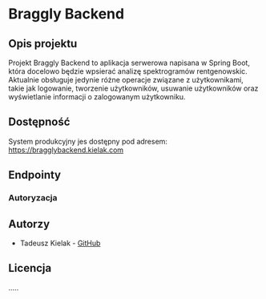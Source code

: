 # Braggly Backend

## Opis projektu

Projekt Braggly Backend to aplikacja serwerowa napisana w Spring Boot, która docelowo będzie wpsierać analizę spektrogramów rentgenowskic. Aktualnie obsługuje jedynie różne operacje związane z użytkownikami, takie jak logowanie, tworzenie użytkowników, usuwanie użytkowników oraz wyświetlanie informacji o zalogowanym użytkowniku.

## Dostępność

System produkcyjny jes dostępny pod adresem: https://bragglybackend.kielak.com

## Endpointy

### Autoryzacja


## Autorzy

- Tadeusz Kielak - [GitHub](https://github.com/kielak1)

## Licencja

.....